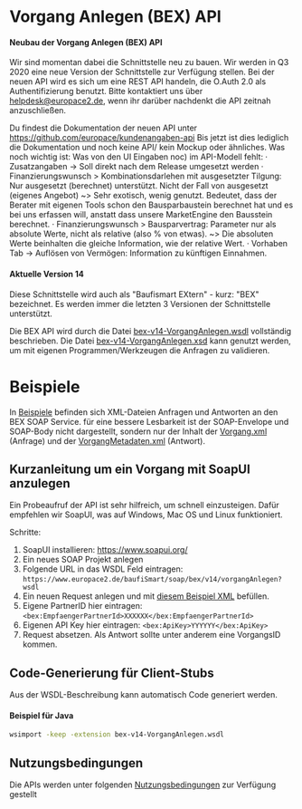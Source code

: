 
# Vorgang Anlegen (BEX) API

#### Neubau der Vorgang Anlegen (BEX) API
Wir sind momentan dabei die Schnittstelle neu zu bauen. Wir werden in Q3 2020 eine neue Version der Schnittstelle zur Verfügung stellen.
Bei der neuen API wird es sich um eine REST API handeln, die O.Auth 2.0 als Authentifizierung benutzt.
Bitte kontaktiert uns über helpdesk@europace2.de, wenn ihr darüber nachdenkt die API zeitnah anzuschließen.

Du findest die Dokumentation der neuen API unter https://github.com/europace/kundenangaben-api 
Bis jetzt ist dies lediglich die Dokumentation und noch keine API/ kein Mockup oder ähnliches. 
Was noch wichtig ist:
Was von den UI Eingaben noc) im API-Modell fehlt:
·         Zusatzangaben -> Soll direkt nach dem Release umgesetzt werden
·         Finanzierungswunsch > Kombinationsdarlehen mit ausgesetzter Tilgung: Nur ausgesetzt (berechnet) unterstützt. Nicht der Fall von ausgesetzt (eigenes Angebot) ~> Sehr exotisch, wenig genutzt. Bedeutet, dass der Berater mit eigenen Tools schon den Bausparbaustein berechnet hat und es bei uns erfassen will, anstatt dass unsere MarketEngine den Bausstein berechnet.
·         Finanzierungswunsch > Bausparvertrag: Parameter nur als absolute Werte, nicht als relative (also % von etwas). ~> Die absoluten Werte beinhalten die gleiche Information, wie der relative Wert. 
·         Vorhaben Tab -> Auflösen von Vermögen: Information zu künftigen Einnahmen.


#### Aktuelle Version 14

Diese Schnittstelle wird auch als "Baufismart EXtern" - kurz: "BEX" bezeichnet. Es werden immer die letzten 3 Versionen der Schnittstelle unterstützt.

Die BEX API wird durch die Datei [bex-v14-VorgangAnlegen.wsdl](https://github.com/europace/baufismart-vorgang-anlegen-api/blob/master/bex-v14-VorgangAnlegen.wsdl)
vollständig beschrieben. Die Datei [bex-v14-VorgangAnlegen.xsd](https://github.com/europace/baufismart-vorgang-anlegen-api/blob/master/bex-v14-VorgangAnlegen.xsd)
kann genutzt werden, um mit eigenen Programmen/Werkzeugen
die Anfragen zu validieren.

# Beispiele


In [Beispiele](https://github.com/europace/baufismart-vorgang-anlegen-api/tree/master/Beispiele) befinden sich XML-Dateien Anfragen und Antworten
an den BEX SOAP Service. für eine bessere Lesbarkeit ist
der SOAP-Envelope und SOAP-Body nicht dargestellt,
sondern nur der Inhalt
der [Vorgang.xml](https://github.com/europace/baufismart-vorgang-anlegen-api/blob/master/Beispiele/bex-v14-Vorgang.xml) (Anfrage)
und der [VorgangMetadaten.xml](https://github.com/europace/baufismart-vorgang-anlegen-api/blob/master/Beispiele/bex-v14-VorgangAnlegen.xml) (Antwort).

## Kurzanleitung um ein Vorgang mit SoapUI anzulegen
Ein Probeaufruf der API ist sehr hilfreich, um schnell einzusteigen. Dafür empfehlen wir SoapUI, was auf Windows, Mac OS und Linux funktioniert.

Schritte:
1. SoapUI installieren: https://www.soapui.org/
2. Ein neues SOAP Projekt anlegen
3. Folgende URL in das WSDL Feld eintragen: `https://www.europace2.de/baufiSmart/soap/bex/v14/vorgangAnlegen?wsdl`
4. Ein neuen Request anlegen und mit [diesem Beispiel XML](https://raw.githubusercontent.com/europace/baufismart-vorgang-anlegen-api/master/Beispiele/bex-v14-vorgangAnlegen-SoapUI.xml) befüllen.
4. Eigene PartnerID hier eintragen: `<bex:EmpfaengerPartnerId>XXXXXX</bex:EmpfaengerPartnerId>`
5. Eigenen API Key hier eintragen: `<bex:ApiKey>YYYYYY</bex:ApiKey>`
6. Request absetzen. Als Antwort sollte unter anderem eine VorgangsID kommen.


## Code-Generierung für Client-Stubs

Aus der WSDL-Beschreibung kann automatisch Code generiert werden.

#### Beispiel für Java

````bash
wsimport -keep -extension bex-v14-VorgangAnlegen.wsdl
````

## Nutzungsbedingungen
Die APIs werden unter folgenden [Nutzungsbedingungen](https://developer.europace.de/terms/) zur Verfügung gestellt
